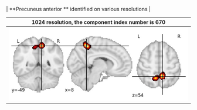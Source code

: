 


| **Precuneus anterior ** identified on various resolutions |

| 1024 resolution, the component index number is 670|  
|:---:|  
| ![Component 1024](../1024/final/670.jpg "From component 1024: Precuneus anterior ") |